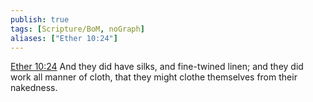 ```yaml
---
publish: true
tags: [Scripture/BoM, noGraph]
aliases: ["Ether 10:24"]
---
```

[Ether 10:24](https://churchofjesuschrist.org/study/scriptures/bofm/ether/10?lang=eng&id=p24#p24) And they did have silks, and fine-twined linen; and they did work all manner of cloth, that they might clothe themselves from their nakedness.
